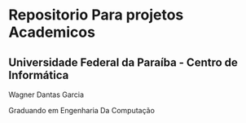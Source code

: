 # Repositorio Para projetos Academicos

## Universidade Federal da Paraíba - Centro de Informática

Wagner Dantas Garcia

Graduando em Engenharia Da Computação